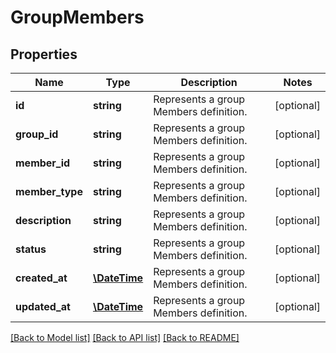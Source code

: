 # GroupMembers

## Properties
Name | Type | Description | Notes
------------ | ------------- | ------------- | -------------
**id** | **string** | Represents a group Members definition. | [optional] 
**group_id** | **string** | Represents a group Members definition. | [optional] 
**member_id** | **string** | Represents a group Members definition. | [optional] 
**member_type** | **string** | Represents a group Members definition. | [optional] 
**description** | **string** | Represents a group Members definition. | [optional] 
**status** | **string** | Represents a group Members definition. | [optional] 
**created_at** | [**\DateTime**](\DateTime.md) | Represents a group Members definition. | [optional] 
**updated_at** | [**\DateTime**](\DateTime.md) | Represents a group Members definition. | [optional] 

[[Back to Model list]](../README.md#documentation-for-models) [[Back to API list]](../README.md#documentation-for-api-endpoints) [[Back to README]](../README.md)


